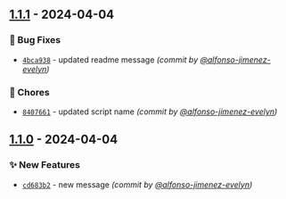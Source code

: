 
## [1.1.1] - 2024-04-04
### :bug: Bug Fixes
- [`4bca938`](https://github.com/alfonso-jimenez-evelyn/Custom_wallet/commit/4bca938ab7fd96303857ce170e12723863ab2350) - updated readme message *(commit by [@alfonso-jimenez-evelyn](https://github.com/alfonso-jimenez-evelyn))*

### :wrench: Chores
- [`8407661`](https://github.com/alfonso-jimenez-evelyn/Custom_wallet/commit/84076610977c2ed3aed993213441f34f7105bc61) - updated script name *(commit by [@alfonso-jimenez-evelyn](https://github.com/alfonso-jimenez-evelyn))*


## [1.1.0] - 2024-04-04
### :sparkles: New Features
- [`cd683b2`](https://github.com/alfonso-jimenez-evelyn/Custom_wallet/commit/cd683b24593b8975d73066578c4c7f3191d08381) - new message *(commit by [@alfonso-jimenez-evelyn](https://github.com/alfonso-jimenez-evelyn))*


[1.1.0]: https://github.com/alfonso-jimenez-evelyn/Custom_wallet/compare/1.0.0...1.1.0
[1.1.1]: https://github.com/alfonso-jimenez-evelyn/Custom_wallet/compare/1.1.0...1.1.1
